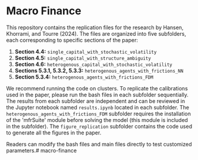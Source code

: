 # Macro Finance

This repository contains the replication files for the research by Hansen, Khorrami, and Tourre (2024). The files are organized into five subfolders, each corresponding to specific sections of the paper:

1. **Section 4.4:** `single_capital_with_stochastic_volatility`
2. **Section 4.5:** `single_capital_with_structure_ambiguity`
3. **Section 4.6:** `heterogenous_capital_with_stochastic_volatility`
4. **Sections 5.3.1, 5.3.2, 5.3.3:** `heterogenous_agents_with_frictions_NN`
5. **Section 5.3.4:** `heterogenous_agents_with_frictions_FDM`

We recommend running the code on clusters. To replicate the calibrations used in the paper, please run the bash files in each subfolder sequentially. The results from each subfolder are independent and can be reviewed in the Jupyter notebook named `results.ipynb` located in each subfolder. The `heterogenous_agents_with_frictions_FDM` subfolder requires the installation of the 'mfrSuite' module before solving the model (this module is included in the subfolder). The `figure_replication` subfolder contains the code used to generate all the figures in the paper.

Readers can modify the bash files and main files directly to test customized parameters.# macro-finance
